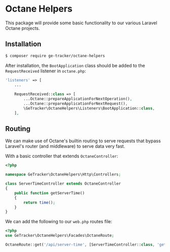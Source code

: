 # Octane Helpers

This package will provide some basic functionality to our various Laravel Octane projects.

## Installation

```bash
$ composer require ge-tracker/octane-helpers
```

After installation, the `BootApplication` class should be added to the `RequestReceived` listener in `octane.php`:

```php
'listeners' => [
    ...
    
    RequestReceived::class => [
        ...Octane::prepareApplicationForNextOperation(),
        ...Octane::prepareApplicationForNextRequest(),
        \GeTracker\OctaneHelpers\Listeners\BootApplication::class,
    ],
```

## Routing

We can make use of Octane's builtin routing to serve requests that bypass Laravel's router (and middleware) to serve data very fast.

With a basic controller that extends `OctaneController`:

```php
<?php

namespace GeTracker\OctaneHelpers\Http\Controllers;

class ServerTimeController extends OctaneController
{
    public function getServerTime()
    {
        return time();
    }
}
```

We can add the following to our `web.php` routes file:

```php
<?php
use GeTracker\OctaneHelpers\Facades\OctaneRoute;

OctaneRoute::get('/api/server-time', [ServerTimeController::class, 'getServerTime']);
```
